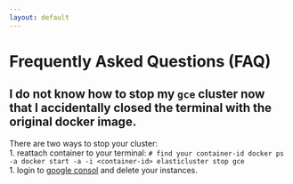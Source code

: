 ```yaml
---
layout: default 
---
```


# Frequently Asked Questions (FAQ)


## I do not know how to stop my `gce` cluster now that I accidentally closed the terminal with the original docker image.
There are two ways to stop your cluster:   
    1. reattach container to your terminal:
    ```
    # find your container-id
    docker ps -a
    docker start -a -i <container-id>
    elasticluster stop gce
    ```     
    1. login to [google consol](https://console.cloud.google.com) and delete your instances.
